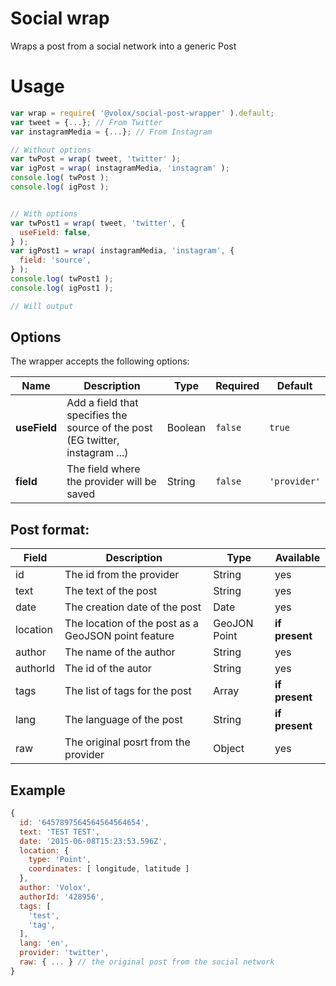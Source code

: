 
# Social wrap
Wraps a post from a social network into a generic Post

# Usage

```js
var wrap = require( '@volox/social-post-wrapper' ).default;
var tweet = {...}; // From Twitter
var instagramMedia = {...}; // From Instagram

// Without options
var twPost = wrap( tweet, 'twitter' );
var igPost = wrap( instagramMedia, 'instagram' );
console.log( twPost );
console.log( igPost );


// With options
var twPost1 = wrap( tweet, 'twitter', {
  useField: false,
} );
var igPost1 = wrap( instagramMedia, 'instagram', {
  field: 'source',
} );
console.log( twPost1 );
console.log( igPost1 );

// Will output
```

## Options
The wrapper accepts the following options:

| Name         | Description                                                                   | Type    | Required | Default |
|--------------|-------------------------------------------------------------------------------|---------|----------|---------|
| **useField** | Add a field that specifies the source of the post (EG twitter, instagram ...) | Boolean | `false`  | `true`  |
| **field**    | The field where the provider will be saved                                    | String  | `false`    | `'provider'`        |


## Post format:

| Field    | Description                                         | Type         | Available      |
|----------|-----------------------------------------------------|--------------|----------------|
| id       | The id from the provider                            | String       | yes            |
| text     | The text of the post                                | String       | yes            |
| date     | The creation date of the post                       | Date         | yes            |
| location | The location of the post as a GeoJSON point feature | GeoJON Point | **if present** |
| author   | The name of the author                              | String       | yes            |
| authorId | The id of the autor                                 | String       | yes            |
| tags     | The list of tags for the post                       | Array        | **if present** |
| lang     | The language of the post                            | String       | **if present** |
| raw      | The original posrt from the provider                | Object       | yes            |


## Example
```js
{
  id: '6457897564564564564654',
  text: 'TEST TEST',
  date: '2015-06-08T15:23:53.596Z',
  location: {
    type: 'Point',
    coordinates: [ longitude, latitude ]
  },
  author: 'Volox',
  authorId: '428956',
  tags: [
    'test',
    'tag',
  ],
  lang: 'en',
  provider: 'twitter',
  raw: { ... } // the original post from the social network
}
```
